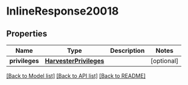 # InlineResponse20018

## Properties
Name | Type | Description | Notes
------------ | ------------- | ------------- | -------------
**privileges** | [**HarvesterPrivileges**](HarvesterPrivileges.md) |  | [optional] 

[[Back to Model list]](../README.md#documentation-for-models) [[Back to API list]](../README.md#documentation-for-api-endpoints) [[Back to README]](../README.md)

